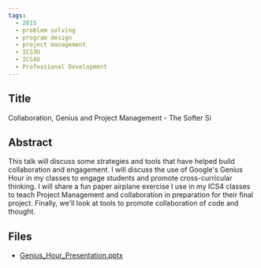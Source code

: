 ```yaml
---
tags:
  - 2015
  - problem solving
  - program design
  - project management
  - ICS3U
  - ICS4U
  - Professional Development
---
```

    
## Title

Collaboration, Genius and Project Management - The Softer Si

## Abstract

This talk will discuss some strategies and tools that have helped build collaboration and engagement. 
I will discuss the use of Google's Genius Hour in my classes to engage students and promote cross-curricular thinking. I will share a fun paper airplane exercise I use in my ICS4 classes to teach Project Management and collaboration in preparation for their final project. Finally, we'll look at tools to promote collaboration of code and thought.

## Files

- [Genius_Hour_Presentation.pptx](https://www.russellgordon.ca/acse/cemc-cse-resources/resources/2015/Michael_Roy-Diclemente/Genius_Hour_Presentation.pptx)
